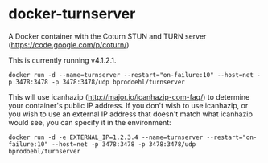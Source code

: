 docker-turnserver
=================

A Docker container with the Coturn STUN and TURN server (https://code.google.com/p/coturn/)

This is currently running v4.1.2.1.

```
docker run -d --name=turnserver --restart="on-failure:10" --host=net -p 3478:3478 -p 3478:3478/udp bprodoehl/turnserver
```

This will use icanhazip (http://major.io/icanhazip-com-faq/) to determine your container's public IP address. If you don't wish to use icanhazip, or you wish to use an external IP address that doesn't match what icanhazip would see, you can specify it in the environment:

```
docker run -d -e EXTERNAL_IP=1.2.3.4 --name=turnserver --restart="on-failure:10" --host=net -p 3478:3478 -p 3478:3478/udp bprodoehl/turnserver
```
